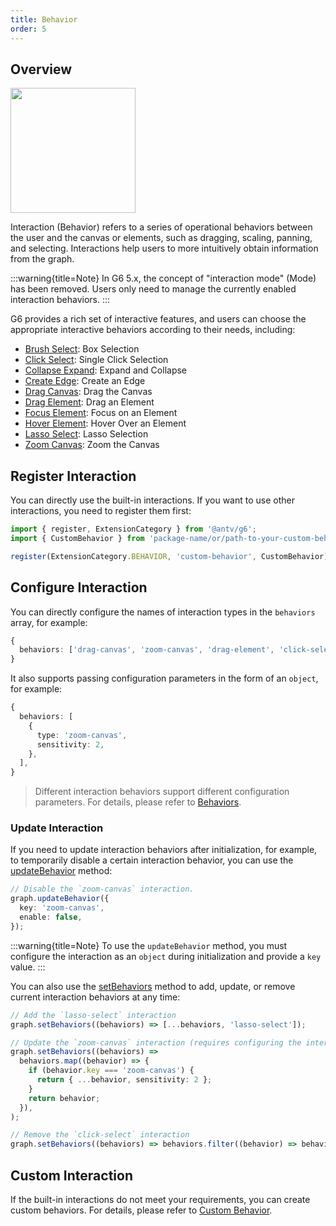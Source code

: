 ```yaml
---
title: Behavior
order: 5
---
```


## Overview

<image width="200px" src="https://mdn.alipayobjects.com/huamei_qa8qxu/afts/img/A*sa3jRqp83K4AAAAAAAAAAAAADmJ7AQ/original" />

Interaction (Behavior) refers to a series of operational behaviors between the user and the canvas or elements, such as dragging, scaling, panning, and selecting. Interactions help users to more intuitively obtain information from the graph.

:::warning{title=Note}
In G6 5.x, the concept of "interaction mode" (Mode) has been removed. Users only need to manage the currently enabled interaction behaviors.
:::

G6 provides a rich set of interactive features, and users can choose the appropriate interactive behaviors according to their needs, including:

- [Brush Select](/en/api/behaviors/brush-select): Box Selection
- [Click Select](/en/api/behaviors/click-element): Single Click Selection
- [Collapse Expand](/en/api/behaviors/collapse-expand): Expand and Collapse
- [Create Edge](/en/api/behaviors/create-edge): Create an Edge
- [Drag Canvas](/en/api/behaviors/drag-canvas): Drag the Canvas
- [Drag Element](/en/api/behaviors/drag-element): Drag an Element
- [Focus Element](/en/api/behaviors/focus-element): Focus on an Element
- [Hover Element](/en/api/behaviors/hover-element): Hover Over an Element
- [Lasso Select](/en/api/behaviors/lasso-select): Lasso Selection
- [Zoom Canvas](/en/api/behaviors/zoom-canvas): Zoom the Canvas

## Register Interaction

You can directly use the built-in interactions. If you want to use other interactions, you need to register them first:

```typescript
import { register, ExtensionCategory } from '@antv/g6';
import { CustomBehavior } from 'package-name/or/path-to-your-custom-behavior';

register(ExtensionCategory.BEHAVIOR, 'custom-behavior', CustomBehavior);
```

## Configure Interaction

You can directly configure the names of interaction types in the `behaviors` array, for example:

```typescript
{
  behaviors: ['drag-canvas', 'zoom-canvas', 'drag-element', 'click-select'],
}
```

It also supports passing configuration parameters in the form of an `object`, for example:

```typescript
{
  behaviors: [
    {
      type: 'zoom-canvas',
      sensitivity: 2,
    },
  ],
}
```

> Different interaction behaviors support different configuration parameters. For details, please refer to [Behaviors](/en/api/behaviors/brush-select).

### Update Interaction

If you need to update interaction behaviors after initialization, for example, to temporarily disable a certain interaction behavior, you can use the [updateBehavior](/en/api/graph/method#graphupdatebehaviorbehavior) method:

```typescript
// Disable the `zoom-canvas` interaction.
graph.updateBehavior({
  key: 'zoom-canvas',
  enable: false,
});
```

:::warning{title=Note}
To use the `updateBehavior` method, you must configure the interaction as an `object` during initialization and provide a `key` value.
:::

You can also use the [setBehaviors](/en/api/graph/method#graphsetbehaviorsbehaviors) method to add, update, or remove current interaction behaviors at any time:

```typescript
// Add the `lasso-select` interaction
graph.setBehaviors((behaviors) => [...behaviors, 'lasso-select']);

// Update the `zoom-canvas` interaction (requires configuring the interaction as an `object` with a `key` during initialization)
graph.setBehaviors((behaviors) =>
  behaviors.map((behavior) => {
    if (behavior.key === 'zoom-canvas') {
      return { ...behavior, sensitivity: 2 };
    }
    return behavior;
  }),
);

// Remove the `click-select` interaction
graph.setBehaviors((behaviors) => behaviors.filter((behavior) => behavior !== 'click-select'));
```

## Custom Interaction

If the built-in interactions do not meet your requirements, you can create custom behaviors. For details, please refer to [Custom Behavior](/en/manual/custom-extension/behavior).

